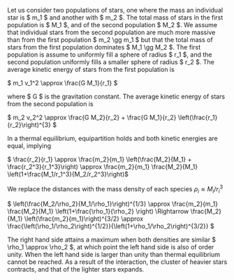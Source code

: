 Let us consider two populations of stars, one where the mass an individual star is $ m_1 $ and another with $ m_2 $. The total mass of stars in the first population is $ M_1 $, and of the second population $ M_2 $. We assume that individual stars from the second population are much more massive than from the first population $ m_2 \gg m_1 $ but that the total mass of stars from the first population dominates $ M_1 \gg M_2 $. The first population is assume to uniformly fill a sphere of radius $ r_1 $, and the second population uniformly fills a smaller sphere of radius $ r_2 $. The average kinetic energy of stars from the first population is

$ m_1 v_1^2 \approx \frac{G M_1}{r_1} $

where $ G $ is the gravitation constant. The average kinetic energy of stars from the second population is

$ m_2 v_2^2 \approx \frac{G M_2}{r_2} + \frac{G M_1}{r_2} \left(\frac{r_1}{r_2}\right)^{3} $

In a thermal equilibrium, equipartition holds and both kinetic energies are equal, implying

$ \frac{r_2}{r_1} \approx \frac{m_2}{m_1} \left(\frac{M_2}{M_1} + \frac{r_2^3}{r_1^3}\right) \approx \frac{m_2}{m_1} \frac{M_2}{M_1} \left(1+\frac{M_1/r_1^3}{M_2/r_2^3}\right)$

We replace the distances with the mass density of each species $\rho_i \approx M_i / r_i^3$

$ \left(\frac{M_2/\rho_2}{M_1/\rho_1}\right)^{1/3} \approx \frac{m_2}{m_1} \frac{M_2}{M_1} \left(1+\frac{\rho_1}{\rho_2} \right) \Rightarrow \frac{M_2}{M_1} \left(\frac{m_2}{m_1}\right)^{3/2} \approx \frac{\left(\rho_1/\rho_2\right)^{1/2}}{\left(1+\rho_1/\rho_2\right)^{3/2}} $

The right hand side attains a maximum when both densities are similar $ \rho_1 \approx \rho_2 $, at which point the left hand side is also of order unity. When the left hand side is larger than unity than thermal equilibrium cannot be reached. As a result of the interaction, the cluster of heavier stars contracts, and that of the lighter stars expands.
